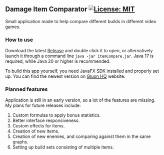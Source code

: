 ## Damage Item Comparator [![License: MIT](https://img.shields.io/badge/License-MIT-yellow.svg)](https://opensource.org/licenses/MIT)

Small application made to help compare different builds in different video games.

### How to use

Download the latest [Release](https://github.com/MateuszLubian00/DamageItemComparator/releases) and double click it to open, or alternatively launch it through a command line `java -jar itemCompare.jar`. Java 17 is required, while Java 20 or higher is recommended.

To build this app yourself, you need JavaFX SDK installed and properly set up. You can find the newest version on [Gluon HQ](https://gluonhq.com/products/javafx/) website.

### Planned features

Application is still in an early version, so a lot of the features are missing. My plans for future releases include:
1. Custom formulas to apply bonus statistics.
2. Better interface responsiveness. 
3. Custom effects for items.
4. Creation of new items.
5. Creation of new enemies, and comparing against them in the same graphs. 
6. Setting up build sets consisting of multiple items.
